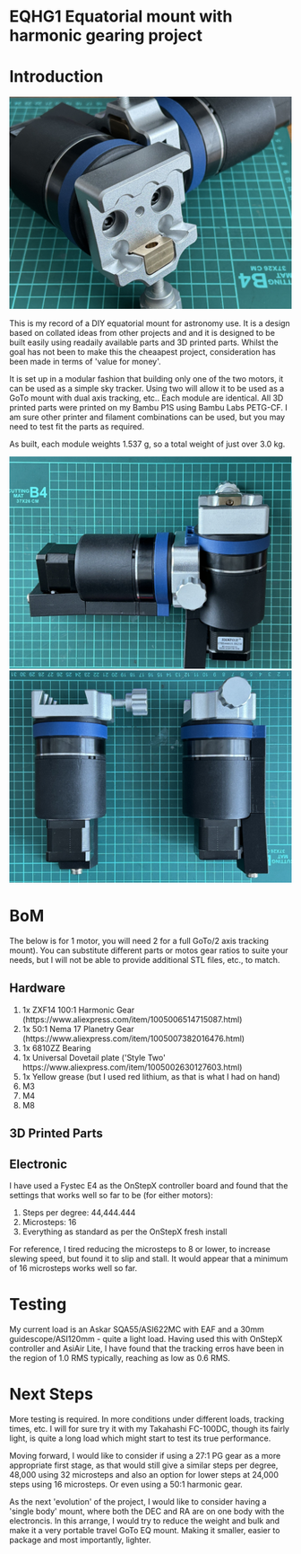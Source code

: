 # EQHG1 Equatorial mount with harmonic gearing project
<h1>Introduction</h1>

<img src="eqhg1_1.jpeg" />

<p>This is my record of a DIY equatorial mount for astronomy use. It is a design based on collated ideas from other projects and and it is designed to be built easily using readaily available parts and 3D printed parts. Whilst the goal has not been to make this the cheaapest project, consideration has been made in terms of 'value for money'.</p>

<p>It is set up in a modular fashion that building only one of the two motors, it can be used as a simple sky tracker. Using two will allow it to be used as a GoTo mount with dual axis tracking, etc.. Each module are identical. All 3D printed parts were printed on my Bambu P1S using Bambu Labs PETG-CF. I am sure other printer and filament combinations can be used, but you may need to test fit the parts as required. </p>

<p>As built, each module weights 1.537 g, so a total weight of just over 3.0 kg.</p>

<img src="eqhg1_2.jpeg" />

<img src="eqhg1_3.jpeg" />

<h1>BoM</h1>
<p>The below is for 1 motor, you will need 2 for a full GoTo/2 axis tracking mount). You can substitute different parts or motos gear ratios to suite your needs, but I will not be able to provide additional STL files, etc., to match.</p>
<h2>Hardware</h2>
<ol>
<li>1x ZXF14 100:1 Harmonic Gear (https://www.aliexpress.com/item/1005006514715087.html)</li>
<li>1x 50:1 Nema 17 Planetry Gear (https://www.aliexpress.com/item/1005007382016476.html)</li>
<li>1x 6810ZZ Bearing</li>
<li>1x Universal Dovetail plate ('Style Two' https://www.aliexpress.com/item/1005002630127603.html)</li>
<li>1x Yellow grease (but I used red lithium, as that is what I had on hand)</li>
<li>M3</li>
<li>M4</li>
<li>M8</li>
</ol>

<h2>3D Printed Parts</h2> 

<h2>Electronic</h2>
<p>I have used a Fystec E4 as the OnStepX controller board and found that the settings that works well so far to be (for either motors):</p>
<ol>
<li>Steps per degree: 44,444.444</li>
<li>Microsteps: 16</li>
<li>Everything as standard as per the OnStepX fresh install</li>
</ol>

<p>For reference, I tired reducing the microsteps to 8 or lower, to increase slewing speed, but found it to slip and stall. It would appear that a minimum of 16 microsteps works well so far.</p>

<h1>Testing</h1>
<p>My current load is an Askar SQA55/ASI622MC with EAF and a 30mm guidescope/ASI120mm - quite a light load. Having used this with OnStepX controller and AsiAir Lite, I have found that the tracking erros have been in the region of 1.0 RMS typically, reaching as low as 0.6 RMS.</p>

<h1>Next Steps</h1>
<p>More testing is required. In more conditions under different loads, tracking times, etc. I will for sure try it with my Takahashi FC-100DC, though its fairly light, is quite a long load which might start to test its true performance.</p>
<p>Moving forward, I would like to consider if using a 27:1 PG gear as a more appropriate first stage, as that would still give a similar steps per degree, 48,000 using 32 microsteps and also an option for lower steps at 24,000 steps using 16 microsteps. Or even using a 50:1 harmonic gear.</p>

<p>As the next 'evolution' of the project, I would like to consider having a 'single body' mount, where both the DEC and RA are on one body with the electroncis. In this arrange, I would try to reduce the weight and bulk and make it a very portable travel GoTo EQ mount. Making it smaller, easier to package and most importantly, lighter.</p>
